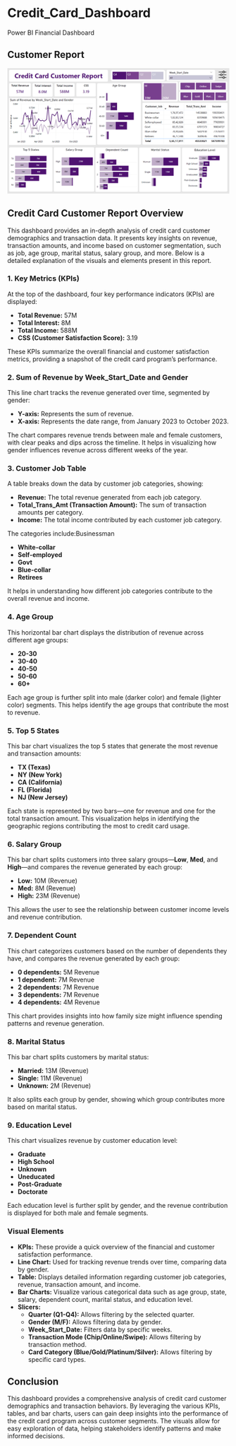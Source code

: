 # Credit_Card_Dashboard
Power BI Financial Dashboard

## Customer Report
![Customer report](https://github.com/navinsingh1813/Credit_Card_Dashboard/blob/main/Image/2.%20Credit_Card%20Customer%20Report.png)

## Credit Card Customer Report Overview

This dashboard provides an in-depth analysis of credit card customer demographics and transaction data. It presents key insights on revenue, transaction amounts, and income based on customer segmentation, such as job, age group, marital status, salary group, and more. Below is a detailed explanation of the visuals and elements present in this report.
 
### 1. Key Metrics (KPIs)

At the top of the dashboard, four key performance indicators (KPIs) are displayed:

- **Total Revenue:** 57M
- **Total Interest:** 8M
- **Total Income:** 588M
- **CSS (Customer Satisfaction Score):** 3.19

These KPIs summarize the overall financial and customer satisfaction metrics, providing a snapshot of the credit card program’s performance.


### 2. Sum of Revenue by Week_Start_Date and Gender

This line chart tracks the revenue generated over time, segmented by gender:

- **Y-axis:** Represents the sum of revenue.
- **X-axis:** Represents the date range, from January 2023 to October 2023.

The chart compares revenue trends between male and female customers, with clear peaks and dips across the timeline. It helps in visualizing how gender influences revenue across different weeks of the year.


### 3. Customer Job Table

A table breaks down the data by customer job categories, showing:

- **Revenue:** The total revenue generated from each job category.
- **Total_Trans_Amt (Transaction Amount):** The sum of transaction amounts per category.
- **Income:** The total income contributed by each customer job category.

The categories include:Businessman

- **White-collar**
- **Self-employed**
- **Govt**
- **Blue-collar**
- **Retirees**

It helps in understanding how different job categories contribute to the overall revenue and income.


### 4. Age Group

This horizontal bar chart displays the distribution of revenue across different age groups:

- **20-30**
- **30-40**
- **40-50**
- **50-60**
- **60+**

Each age group is further split into male (darker color) and female (lighter color) segments. This helps identify the age groups that contribute the most to revenue.


### 5. Top 5 States

This bar chart visualizes the top 5 states that generate the most revenue and transaction amounts:

- **TX (Texas)**
- **NY (New York)**
- **CA (California)**
- **FL (Florida)**
- **NJ (New Jersey)**

Each state is represented by two bars—one for revenue and one for the total transaction amount. This visualization helps in identifying the geographic regions contributing the most to credit card usage.


### 6. Salary Group

This bar chart splits customers into three salary groups—**Low**, **Med**, and **High**—and compares the revenue generated by each group:

- **Low:** 10M (Revenue)
- **Med:** 8M (Revenue)
- **High:** 23M (Revenue)

This allows the user to see the relationship between customer income levels and revenue contribution.


### 7. Dependent Count

This chart categorizes customers based on the number of dependents they have, and compares the revenue generated by each group:

- **0 dependents:** 5M Revenue
- **1 dependent:** 7M Revenue
- **2 dependents:** 7M Revenue
- **3 dependents:** 7M Revenue
- **4 dependents:** 4M Revenue

This chart provides insights into how family size might influence spending patterns and revenue generation.


### 8. Marital Status

This bar chart splits customers by marital status:

- **Married:** 13M (Revenue)
- **Single:** 11M (Revenue)
- **Unknown:** 2M (Revenue)

It also splits each group by gender, showing which group contributes more based on marital status.


### 9. Education Level

This chart visualizes revenue by customer education level:

- **Graduate**
- **High School**
- **Unknown**
- **Uneducated**
- **Post-Graduate**
- **Doctorate**

Each education level is further split by gender, and the revenue contribution is displayed for both male and female segments.


### Visual Elements

- **KPIs:** These provide a quick overview of the financial and customer satisfaction performance.
- **Line Chart:** Used for tracking revenue trends over time, comparing data by gender.
- **Table:** Displays detailed information regarding customer job categories, revenue, transaction amount, and income.
- **Bar Charts:** Visualize various categorical data such as age group, state, salary, dependent count, marital status, and education level.
- **Slicers:**
    - **Quarter (Q1-Q4):** Allows filtering by the selected quarter.
    - **Gender (M/F):** Allows filtering data by gender.
    - **Week_Start_Date:** Filters data by specific weeks.
    - **Transaction Mode (Chip/Online/Swipe):** Allows filtering by transaction method.
    - **Card Category (Blue/Gold/Platinum/Silver):** Allows filtering by specific card types.


## Conclusion

This dashboard provides a comprehensive analysis of credit card customer demographics and transaction behaviors. By leveraging the various KPIs, tables, and bar charts, users can gain deep insights into the performance of the credit card program across customer segments. The visuals allow for easy exploration of data, helping stakeholders identify patterns and make informed decisions.











































































